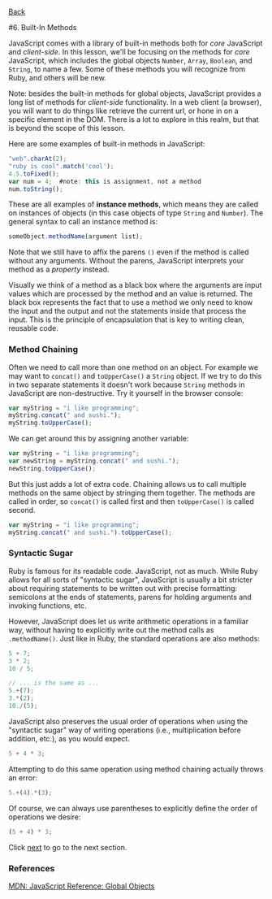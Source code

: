 [Back](5_function_basics.md)

#6. Built-In Methods

JavaScript comes with a library of built-in methods both for *core* JavaScript and *client-side*.  In this lesson, we'll be focusing on the methods for *core* JavaScript, which includes the global objects `Number`, `Array`, `Boolean`, and `String`, to name a few.  Some of these methods you will recognize from Ruby, and others will be new.

Note: besides the built-in methods for global objects, JavaScript provides a long list of methods for *client-side* functionality. In a web client (a browser), you will want to do things like retrieve the current url, or hone in on a specific element in the DOM. There is a lot to explore in this realm, but that is beyond the scope of this lesson.

Here are some examples of built-in methods in JavaScript:

```javascript
"web".charAt(2);
"ruby is cool".match('cool');
4.5.toFixed();
var num = 4;  #note: this is assignment, not a method
num.toString();
```

These are all examples of **instance methods**, which means they are called on instances of objects (in this case objects of type `String` and `Number`). The general syntax to call an instance method is:

```javascript
someObject.methodName(argument list);
```

Note that we still have to affix the parens `()` even if the method is called without any arguments. Without the parens, JavaScript interprets your method as a *property* instead.

Visually we think of a method as a black box where the arguments are input values which are processed by the method and an value is returned. The black box represents the fact that to use a method we only need to know the input and the output and not the statements inside that process the input.  This is the principle of encapsulation that is key to writing clean, reusable code.

### Method Chaining

Often we need to call more than one method on an object.  For example we may want to `concat()` and `toUpperCase()` a `String` object.  If we try to do this in two separate statements it doesn't work because `String` methods in JavaScript are non-destructive. Try it yourself in the browser console:

```javascript
var myString = "i like programming";
myString.concat(" and sushi.");
myString.toUpperCase();
```

We can get around this by assigning another variable:

```javascript
var myString = "i like programming";
var newString = myString.concat(" and sushi.");
newString.toUpperCase();
```

But this just adds a lot of extra code.  Chaining allows us to call multiple methods on the same object by stringing them together.  The methods are called in order, so `concat()` is called first and then `toUpperCase()` is called second.

```javascript
var myString = "i like programming";
myString.concat(" and sushi.").toUpperCase();
```

### Syntactic Sugar
 
Ruby is famous for its readable code. JavaScript, not as much. While Ruby allows for all sorts of "syntactic sugar", JavaScript is usually a bit stricter about requiring statements to be written out with precise formatting: semicolons at the ends of statements, parens for holding arguments and invoking functions, etc.

However, JavaScript does let us write arithmetic operations in a familiar way, without having to explicitly write out the method calls as `.methodName()`. Just like in Ruby, the standard operations are also methods:

```javascript
5 + 7;
3 * 2;
10 / 5;

// ... is the same as ...
5.+(7);
3.*(2);
10./(5);
```

JavaScript also preserves the usual order of operations when using the "syntactic sugar" way of writing operations (i.e., multiplication before addition, etc.), as you would expect.

```javascript
5 + 4 * 3;
```

Attempting to do this same operation using method chaining actually throws an error:

```javascript
5.+(4).*(3);
```

Of course, we can always use parentheses to explicitly define the order of operations we desire:

```javascript
(5 + 4) * 3;
```
Click [next](7_conditions_and_logic.md) to go to the next section.

### References

[MDN: JavaScript Reference: Global Objects](https://developer.mozilla.org/en-US/docs/JavaScript/Reference/Global_Objects)
